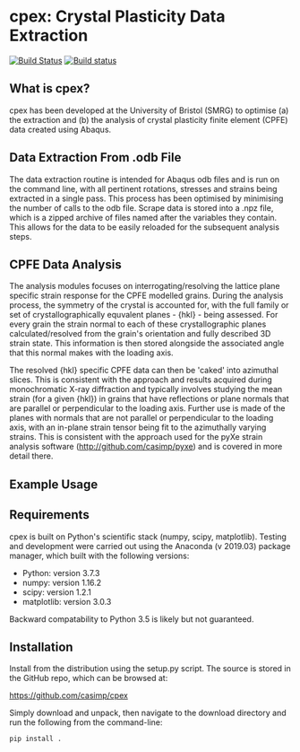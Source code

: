 cpex: Crystal Plasticity Data Extraction
===============================================

[![Build Status](https://travis-ci.org/casimp/cpex.svg?branch=master)](https://travis-ci.org/casimp/cpex) 
[![Build status](https://ci.appveyor.com/api/projects/status/9cc2aej45li1pm97?svg=true)](https://ci.appveyor.com/project/casimp/cpex/branch/master)

What is cpex?
-------------

cpex has been developed at the University of Bristol (SMRG) to optimise (a) the extraction and (b) the analysis of crystal plasticity finite element (CPFE) data created using Abaqus.

## Data Extraction From .odb File

The data extraction routine is intended for Abaqus odb files and is run on the command line, with all pertinent rotations, stresses and strains being extracted in a single pass. This process has been optimised by minimising the number of calls to the odb file. 
Scrape data is stored into a .npz file, which is a zipped archive of files named after the variables they contain. This allows for the data to be easily reloaded for the subsequent analysis steps.

## CPFE Data Analysis

The analysis modules focuses on interrogating/resolving the lattice plane specific strain response for the CPFE modelled grains. 
During the analysis process, the symmetry of the crystal is accounted for, with the full family or set of crystallographically equvalent planes - {hkl} - being assessed. 
For every grain the strain normal to each of these crystallographic planes calculated/resolved from the grain's orientation and fully described 3D strain state. 
This information is then stored alongside the associated angle that this normal makes with the loading axis. 

The resolved {hkl} specific CPFE data can then be 'caked' into azimuthal slices. 
This is consistent with the approach and results acquired during monochromatic X-ray diffraction and typically involves studying the mean strain (for a given {hkl}) in grains that have reflections or plane normals that are parallel or perpendicular to the loading axis. 
Further use is made of the planes with normals that are not parallel or perpendicular to the loading axis, with an in-plane strain tensor being fit to the azimuthally varying strains. 
This is consistent with the approach used for the pyXe strain analysis software (http://github.com/casimp/pyxe) and is covered in more detail there.

Example Usage
-------------


Requirements
------------

cpex is built on Python's scientific stack (numpy, scipy, matplotlib). Testing and development were carried out using the Anaconda (v 2019.03) package manager, which built with the following versions:

-	Python: version 3.7.3
-	numpy: version 1.16.2
-	scipy: version 1.2.1
-	matplotlib: version 3.0.3

Backward compatability to Python 3.5 is likely but not guaranteed. 

Installation
------------

Install from the distribution using the setup.py script. The source is stored in the GitHub repo, which can be browsed at:

https://github.com/casimp/cpex

Simply download and unpack, then navigate to the download directory and run the following from the command-line:

```
pip install .
```